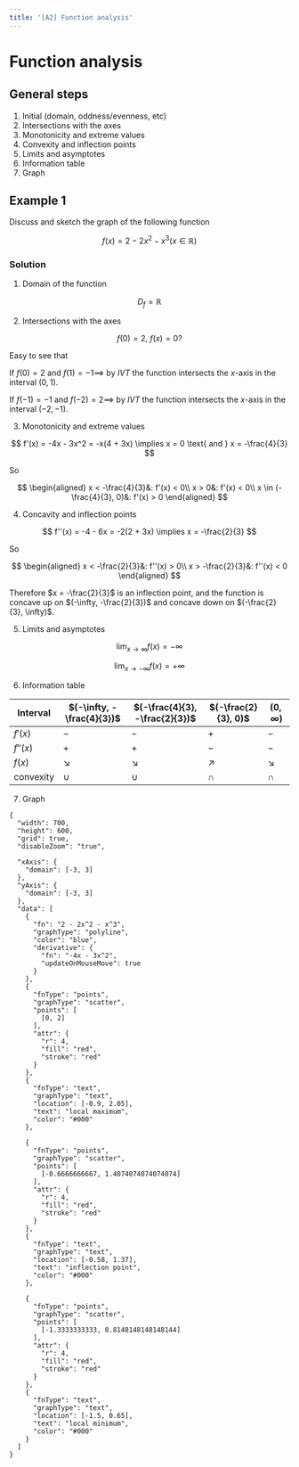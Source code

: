```yaml
---
title: '[A2] Function analysis'
---
```


# Function analysis

## General steps

1. Initial (domain, oddness/evenness, etc)
2. Intersections with the axes
3. Monotonicity and extreme values
4. Convexity and inflection points
5. Limits and asymptotes
6. Information table
7. Graph

## Example 1

Discuss and sketch the graph of the following function

$$
f(x) = 2 - 2x^2 - x^3 (x \in \mathbb{R})
$$

### Solution

1. Domain of the function

$$
D_f = \mathbb{R}
$$

2. Intersections with the axes

$$
f(0) = 2,\ f(x) = 0 ?
$$

Easy to see that

If $f(0) = 2$ and $f(1) = -1 \implies$ by $IVT$ the function intersects the $x$-axis in the interval $(0, 1)$.

If $f(-1) = -1$ and $f(-2) = 2 \implies$ by $IVT$ the function intersects the $x$-axis in the interval $(-2, -1)$.

3. Monotonicity and extreme values

$$
f'(x) = -4x - 3x^2 = -x(4 + 3x) \implies x = 0 \text{ and } x = -\frac{4}{3}
$$

So

$$
\begin{aligned}
x < -\frac{4}{3}&: f'(x) < 0\\
x > 0&: f'(x) < 0\\
x \in (-\frac{4}{3}, 0)&: f'(x) > 0
\end{aligned}
$$

4. Concavity and inflection points

$$
f''(x) = -4 - 6x = -2(2 + 3x) \implies x = -\frac{2}{3}
$$

So

$$
\begin{aligned}
x < -\frac{2}{3}&: f''(x) > 0\\
x > -\frac{2}{3}&: f''(x) < 0
\end{aligned}
$$

Therefore $x = -\frac{2}{3}$ is an inflection point, and the function is concave up on $(-\infty, -\frac{2}{3})$ and concave down on $(-\frac{2}{3}, \infty)$.

5. Limits and asymptotes

$$
\lim_{x \to \infty} f(x) = -\infty
$$

$$
\lim_{x \to -\infty} f(x) = +\infty
$$

6. Information table

| Interval  | $(-\infty, -\frac{4}{3})$ | $(-\frac{4}{3}, -\frac{2}{3})$ | $(-\frac{2}{3}, 0)$ | $(0, \infty)$ |
| --------- | ------------------------- | ------------------------------ | ------------------- | ------------- |
| $f'(x)$   | $-$                       | $-$                            | $+$                 | $-$           |
| $f''(x)$  | $+$                       | $+$                            | $-$                 | $-$           |
| $f(x)$    | $\searrow$                | $\searrow$                     | $\nearrow$          | $\searrow$    |
| convexity | $\cup$                    | $\cup$                         | $\cap$              | $\cap$        |

7. Graph

```graph
{
  "width": 700,
  "height": 600,
  "grid": true,
  "disableZoom": "true",

  "xAxis": {
    "domain": [-3, 3]
  },
  "yAxis": {
    "domain": [-3, 3]
  },
  "data": [
    {
      "fn": "2 - 2x^2 - x^3",
      "graphType": "polyline",
      "color": "blue",
      "derivative": {
        "fn": "-4x - 3x^2",
        "updateOnMouseMove": true
      }
    },
    {
      "fnType": "points",
      "graphType": "scatter",
      "points": [
        [0, 2]
      ],
      "attr": {
        "r": 4,
        "fill": "red",
        "stroke": "red"
      }
    },
    {
      "fnType": "text",
      "graphType": "text",
      "location": [-0.9, 2.05],
      "text": "local maximum",
      "color": "#000"
    },

    {
      "fnType": "points",
      "graphType": "scatter",
      "points": [
        [-0.6666666667, 1.4074074074074074]
      ],
      "attr": {
        "r": 4,
        "fill": "red",
        "stroke": "red"
      }
    },
    {
      "fnType": "text",
      "graphType": "text",
      "location": [-0.58, 1.37],
      "text": "inflection point",
      "color": "#000"
    },

    {
      "fnType": "points",
      "graphType": "scatter",
      "points": [
        [-1.3333333333, 0.8148148148148144]
      ],
      "attr": {
        "r": 4,
        "fill": "red",
        "stroke": "red"
      }
    },
    {
      "fnType": "text",
      "graphType": "text",
      "location": [-1.5, 0.65],
      "text": "local minimum",
      "color": "#000"
    }
  ]
}
```
